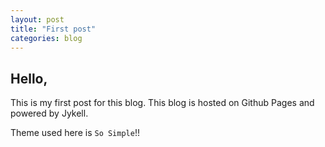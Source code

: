 ```yaml
---
layout: post
title: "First post"
categories: blog
---
```



## Hello,

This is my first post for this blog.
This blog is hosted on Github Pages and
powered by Jykell.

Theme used here is `So Simple`!!
